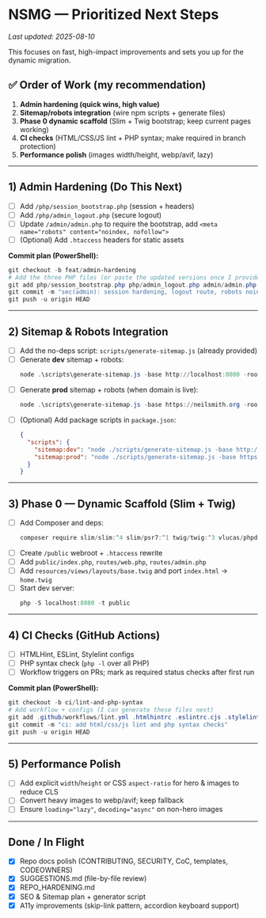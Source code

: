 
# NSMG — Prioritized Next Steps
_Last updated: 2025-08-10_

This focuses on fast, high-impact improvements and sets you up for the dynamic migration.

## ✅ Order of Work (my recommendation)
1. **Admin hardening (quick wins, high value)**
2. **Sitemap/robots integration** (wire npm scripts + generate files)
3. **Phase 0 dynamic scaffold** (Slim + Twig bootstrap; keep current pages working)
4. **CI checks** (HTML/CSS/JS lint + PHP syntax; make required in branch protection)
5. **Performance polish** (images width/height, webp/avif, lazy)

---

## 1) Admin Hardening (Do This Next)
- [ ] Add `/php/session_bootstrap.php` (session + headers)
- [ ] Add `/php/admin_logout.php` (secure logout)
- [ ] Update `/admin/admin.php` to require the bootstrap, add `<meta name="robots" content="noindex, nofollow">`
- [ ] (Optional) Add `.htaccess` headers for static assets

**Commit plan (PowerShell):**
```powershell
git checkout -b feat/admin-hardening
# Add the three PHP files (or paste the updated versions once I provide them)
git add php/session_bootstrap.php php/admin_logout.php admin/admin.php
git commit -m "sec(admin): session hardening, logout route, robots noindex for admin"
git push -u origin HEAD
```

---

## 2) Sitemap & Robots Integration
- [ ] Add the no-deps script: `scripts/generate-sitemap.js` (already provided)
- [ ] Generate **dev** sitemap + robots:
  ```powershell
  node .\scripts\generate-sitemap.js -base http://localhost:8080 -root . -out sitemap.dev.xml --dev --robots robots.dev.txt
  ```
- [ ] Generate **prod** sitemap + robots (when domain is live):
  ```powershell
  node .\scripts\generate-sitemap.js -base https://neilsmith.org -root . -out sitemap.xml --prod --gzip --robots robots.txt
  ```
- [ ] (Optional) Add package scripts in `package.json`:
  ```json
  {
    "scripts": {
      "sitemap:dev": "node ./scripts/generate-sitemap.js -base http://localhost:8080 -root . -out sitemap.dev.xml --dev --robots robots.dev.txt",
      "sitemap:prod": "node ./scripts/generate-sitemap.js -base https://neilsmith.org -root . -out sitemap.xml --prod --gzip --robots robots.txt"
    }
  }
  ```

---

## 3) Phase 0 — Dynamic Scaffold (Slim + Twig)
- [ ] Add Composer and deps:
  ```powershell
  composer require slim/slim:^4 slim/psr7:^1 twig/twig:^3 vlucas/phpdotenv:^5
  ```
- [ ] Create `/public` webroot + `.htaccess` rewrite
- [ ] Add `public/index.php`, `routes/web.php`, `routes/admin.php`
- [ ] Add `resources/views/layouts/base.twig` and port `index.html` → `home.twig`
- [ ] Start dev server:
  ```powershell
  php -S localhost:8080 -t public
  ```

---

## 4) CI Checks (GitHub Actions)
- [ ] HTMLHint, ESLint, Stylelint configs
- [ ] PHP syntax check (`php -l` over all PHP)
- [ ] Workflow triggers on PRs; mark as required status checks after first run

**Commit plan (PowerShell):**
```powershell
git checkout -b ci/lint-and-php-syntax
# Add workflow + configs (I can generate these files next)
git add .github/workflows/lint.yml .htmlhintrc .eslintrc.cjs .stylelintrc.cjs
git commit -m "ci: add html/css/js lint and php syntax checks"
git push -u origin HEAD
```

---

## 5) Performance Polish
- [ ] Add explicit `width`/`height` or CSS `aspect-ratio` for hero & images to reduce CLS
- [ ] Convert heavy images to webp/avif; keep fallback
- [ ] Ensure `loading="lazy"`, `decoding="async"` on non-hero images

---

## Done / In Flight
- [x] Repo docs polish (CONTRIBUTING, SECURITY, CoC, templates, CODEOWNERS)
- [x] SUGGESTIONS.md (file-by-file review)
- [x] REPO_HARDENING.md
- [x] SEO & Sitemap plan + generator script
- [x] A11y improvements (skip-link pattern, accordion keyboard support)
